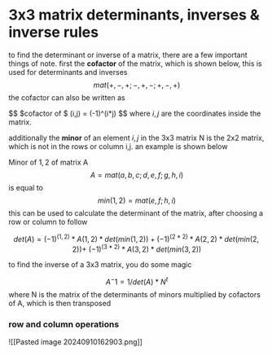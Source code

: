 # 3x3 matrix  determinants, inverses & inverse rules

to find the determinant or inverse of a matrix,  there are a few important things of note. first the **cofactor** of the matrix, which is shown below, this is used for determinants and inverses
$$ mat( +,-,+; -,+,-; +,-,+)$$
the cofactor can also be written as 

$$ $cofactor of $ (i,j) =  (-1)^(i*j) $$
where $i,j$ are the coordinates inside the matrix.

additionally the **minor** of an element $i,j$ in the 3x3 matrix N is the 2x2 matrix, which is not in the rows or column i,j. an example is shown below

Minor of $1,2$ of matrix A 
$$A = mat(a,b,c; d,e,f; g,h,i)$$ 
is equal to $$min(1,2) =  mat(e,f;h,i)$$
this can be used to calculate the determinant of the matrix, after choosing a row or column to follow

$$ det(A) =  (-1)^(1,2)*A(1,2)*det(min(1,2)) + (-1)^(2*2)*A(2,2)*det(min(2,2)) + \  (-1)^(3*2)*A(3,2)*det(min(3,2)) $$


to find the inverse of a 3x3 matrix, you do some magic

$$ A^-1 = 1/det(A) * N^t$$
where N is the matrix of the determinants of minors multiplied by cofactors of A, which is then transposed


### row and column operations
![[Pasted image 20240910162903.png]]